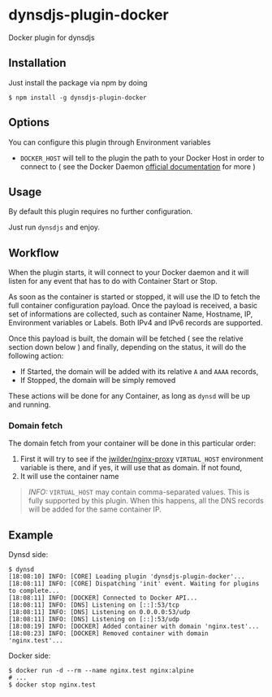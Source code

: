 # dynsdjs-plugin-docker
Docker plugin for dynsdjs

## Installation

Just install the package via npm by doing

```shell
$ npm install -g dynsdjs-plugin-docker
```

## Options

You can configure this plugin through Environment variables

- `DOCKER_HOST` will tell to the plugin the path to your Docker Host in order to connect to ( see the Docker Daemon [official documentation](https://docs.docker.com/engine/reference/commandline/dockerd/#examples) for more )

## Usage

By default this plugin requires no further configuration.

Just run `dynsdjs` and enjoy.

## Workflow

When the plugin starts, it will connect to your Docker daemon and it will listen for any event that has to do with Container Start or Stop.

As soon as the container is started or stopped, it will use the ID to fetch the full container configuration payload. Once the payload is received, a basic set of informations are collected, such as container Name, Hostname, IP, Environment variables or Labels. Both IPv4 and IPv6 records are supported.

Once this payload is built, the domain will be fetched ( see the relative section down below ) and finally, depending on the status, it will do the following action:

- If Started, the domain will be added with its relative `A` and `AAAA` records,
- If Stopped, the domain will be simply removed

These actions will be done for any Container, as long as `dynsd` will be up and running.

### Domain fetch

The domain fetch from your container will be done in this particular order:

1. First it will try to see if the [jwilder/nginx-proxy](https://github.com/jwilder/nginx-proxy) `VIRTUAL_HOST` environment variable is there, and if yes, it will use that as domain. If not found,
2. It will use the container name

> *INFO:* `VIRTUAL_HOST` may contain comma-separated values. This is fully supported by this plugin. When this happens, all the DNS records will be added for the same container IP.

## Example

Dynsd side:

```shell
$ dynsd
[18:08:10] INFO: [CORE] Loading plugin 'dynsdjs-plugin-docker'...
[18:08:11] INFO: [CORE] Dispatching 'init' event. Waiting for plugins to complete...
[18:08:11] INFO: [DOCKER] Connected to Docker API...
[18:08:11] INFO: [DNS] Listening on [::]:53/tcp
[18:08:11] INFO: [DNS] Listening on 0.0.0.0:53/udp
[18:08:11] INFO: [DNS] Listening on [::]:53/udp
[18:08:19] INFO: [DOCKER] Added container with domain 'nginx.test'...
[18:08:23] INFO: [DOCKER] Removed container with domain 'nginx.test'...
```

Docker side:

```shell
$ docker run -d --rm --name nginx.test nginx:alpine
# ...
$ docker stop nginx.test
```
